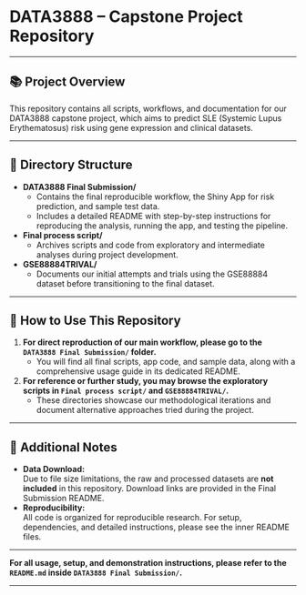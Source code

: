 # DATA3888 – Capstone Project Repository

---

## 📚 Project Overview

This repository contains all scripts, workflows, and documentation for our DATA3888 capstone project, which aims to predict SLE (Systemic Lupus Erythematosus) risk using gene expression and clinical datasets.

---

## 📁 Directory Structure

- **DATA3888 Final Submission/**
  - Contains the final reproducible workflow, the Shiny App for risk prediction, and sample test data.
  - Includes a detailed README with step-by-step instructions for reproducing the analysis, running the app, and testing the pipeline.
- **Final process script/**
  - Archives scripts and code from exploratory and intermediate analyses during project development.
- **GSE88884TRIVAL/**
  - Documents our initial attempts and trials using the GSE88884 dataset before transitioning to the final dataset.

---

## 📝 How to Use This Repository

1. **For direct reproduction of our main workflow, please go to the `DATA3888 Final Submission/` folder.**
   - You will find all final scripts, app code, and sample data, along with a comprehensive usage guide in its dedicated README.
2. **For reference or further study, you may browse the exploratory scripts in `Final process script/` and `GSE88884TRIVAL/`.**
   - These directories showcase our methodological iterations and document alternative approaches tried during the project.

---

## 📌 Additional Notes

- **Data Download:**  
  Due to file size limitations, the raw and processed datasets are **not included** in this repository. Download links are provided in the Final Submission README.
- **Reproducibility:**  
  All code is organized for reproducible research. For setup, dependencies, and detailed instructions, please see the inner README files.

---

**For all usage, setup, and demonstration instructions, please refer to the `README.md` inside `DATA3888 Final Submission/`.**

---

